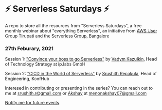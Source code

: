 # ⚡ Serverless Saturdays ⚡

A repo to store all the resources from "Serverless Saturdays", a free monthly webinar about "everything Serverless", an initiative from [AWS User Group Tirupati](https://www.meetup.com/aws-user-group-tirupati) and the [Serverless Group, Bangalore](https://www.meetup.com/Serverless-Bangalore)

### 27th Feburary, 2021

Session 1: ["Convince your boss to go Serverless"](https://www.slideshare.net/VadymKazulkin/convince-your-boss-to-go-serverless-at-aws-user-group-tirupathi-and-serverless-bangalore-meetup) by [Vadym Kazulkin](https://twitter.com/VKazulkin), Head of Technology Strategy at ip.labs GmbH

Session 2: ["CICD in the World of Serverless"](https://www.slideshare.net/SrushithR/cicd-in-the-world-of-serverless-243556208) by [Srushith Repakula](https://twitter.com/SrushithR), Head of Engineering, KonfHub

Interesed in contributing or presenting in the series? You can reach out to me at srushith.r@gmail.com or [Akshay](https://twitter.com/AkshayM03461013) at menonakshay07@gmail.com

[Notify me for future events](https://konf.me/ss-forms)
